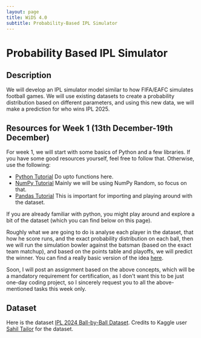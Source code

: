 ```yaml
---
layout: page
title: WiDS 4.0
subtitle: Probability-Based IPL Simulator
---
```


# Probability Based IPL Simulator

## Description
We will develop an IPL simulator model similar to how FIFA/EAFC simulates football games. We will use existing datasets to create a probability distribution based on different parameters, and using this new data, we will make a prediction for who wins IPL 2025.

## Resources for Week 1 (13th December-19th December)
For week 1, we will start with some basics of Python and a few libraries. If you have some good resources yourself, feel free to follow that. Otherwise, use the following:
- [Python Tutorial](https://www.w3schools.com/python) Do upto functions here.
- [NumPy Tutorial](https://www.w3schools.com/python/numpy) Mainly we will be using NumPy Random, so focus on that.
- [Pandas Tutorial](https://www.w3schools.com/python/pandas) This is important for importing and playing around with the dataset.

If you are already familiar with python, you might play around and explore a bit of the dataset (which you can find below on this page). 

Roughly what we are going to do is analyse each player in the dataset, that how he score runs, and the exact probability distribution on each ball, then we will run the simulation bowler against the batsman (based on the exact team matchup), and based on the points table and playoffs, we will predict the winner. You can find a really basic version of the idea [here](https://github.com/AdityaK1729/IPLProbSimulator).

Soon, I will post an assignment based on the above concepts, which will be a mandatory requirement for certification, as I don't want this to be just one-day coding project, so I sincerely request you to all the above-mentioned tasks this week only.

## Dataset
Here is the dataset 
[IPL 2024 Ball-by-Ball Dataset](https://www.kaggle.com/datasets/sahiltailor/ipl-2024-ball-by-ball-dataset). Credits to Kaggle user [Sahil Tailor](https://www.kaggle.com/sahiltailor) for the dataset.
